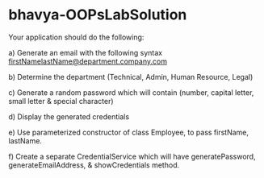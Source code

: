 # bhavya-OOPsLabSolution

Your application should do the following:

a)	Generate an email with the following syntax firstNamelastName@department.company.com

b)	Determine the department (Technical, Admin, Human Resource, Legal)

c)	Generate a random password which will contain (number, capital letter, small letter & special character)

d)	Display the generated credentials

e)	Use parameterized constructor of class Employee, to pass firstName, lastName.

f)	Create a separate CredentialService which will have generatePassword, generateEmailAddress, & showCredentials method.


